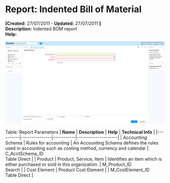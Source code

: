 # Report: Indented Bill of Material

**[Created:** 27/07/2011 - **Updated:** 27/07/2011 **]**  
**Description:** Indented BOM report  
**Help:**   

![](/img/docs/manual/IndentedBillofMaterial-Report_iDempiere_v12.0.0.png)

Table: Report Parameters
| **Name** | **Description** | **Help** | **Technical Info** |
|----------|---------------|-----------|--------------------|
| Accounting Schema | Rules for accounting | An Accounting Schema defines the rules used in accounting such as costing method, currency and calendar | C_AcctSchema_ID<br/>Table Direct | 
| Product | Product, Service, Item | Identifies an item which is either purchased or sold in this organization. | M_Product_ID<br/>Search | 
| Cost Element | Product Cost Element |  | M_CostElement_ID<br/>Table Direct | 


